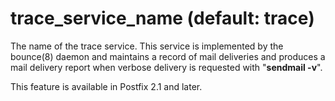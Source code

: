 # trace_service_name (default: trace)

The name of the trace service. This service is implemented by the
bounce(8) daemon and maintains a record
of mail deliveries and produces a mail delivery report when verbose
delivery is requested with "**sendmail -v**".




This feature is available in Postfix 2.1 and later.



